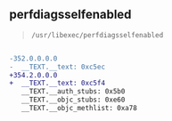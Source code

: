 ## perfdiagsselfenabled

> `/usr/libexec/perfdiagsselfenabled`

```diff

-352.0.0.0.0
-  __TEXT.__text: 0xc5ec
+354.2.0.0.0
+  __TEXT.__text: 0xc5f4
   __TEXT.__auth_stubs: 0x5b0
   __TEXT.__objc_stubs: 0xe60
   __TEXT.__objc_methlist: 0xa78

```
